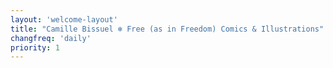 ```yaml
---
layout: 'welcome-layout'
title: "Camille Bissuel ❄ Free (as in Freedom) Comics & Illustrations"
changfreq: 'daily'
priority: 1
---
```

